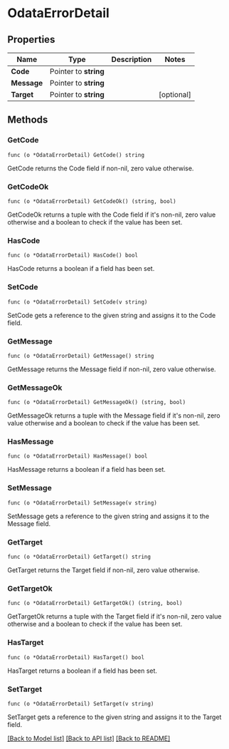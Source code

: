# OdataErrorDetail

## Properties

Name | Type | Description | Notes
------------ | ------------- | ------------- | -------------
**Code** | Pointer to **string** |  | 
**Message** | Pointer to **string** |  | 
**Target** | Pointer to **string** |  | [optional] 

## Methods

### GetCode

`func (o *OdataErrorDetail) GetCode() string`

GetCode returns the Code field if non-nil, zero value otherwise.

### GetCodeOk

`func (o *OdataErrorDetail) GetCodeOk() (string, bool)`

GetCodeOk returns a tuple with the Code field if it's non-nil, zero value otherwise
and a boolean to check if the value has been set.

### HasCode

`func (o *OdataErrorDetail) HasCode() bool`

HasCode returns a boolean if a field has been set.

### SetCode

`func (o *OdataErrorDetail) SetCode(v string)`

SetCode gets a reference to the given string and assigns it to the Code field.

### GetMessage

`func (o *OdataErrorDetail) GetMessage() string`

GetMessage returns the Message field if non-nil, zero value otherwise.

### GetMessageOk

`func (o *OdataErrorDetail) GetMessageOk() (string, bool)`

GetMessageOk returns a tuple with the Message field if it's non-nil, zero value otherwise
and a boolean to check if the value has been set.

### HasMessage

`func (o *OdataErrorDetail) HasMessage() bool`

HasMessage returns a boolean if a field has been set.

### SetMessage

`func (o *OdataErrorDetail) SetMessage(v string)`

SetMessage gets a reference to the given string and assigns it to the Message field.

### GetTarget

`func (o *OdataErrorDetail) GetTarget() string`

GetTarget returns the Target field if non-nil, zero value otherwise.

### GetTargetOk

`func (o *OdataErrorDetail) GetTargetOk() (string, bool)`

GetTargetOk returns a tuple with the Target field if it's non-nil, zero value otherwise
and a boolean to check if the value has been set.

### HasTarget

`func (o *OdataErrorDetail) HasTarget() bool`

HasTarget returns a boolean if a field has been set.

### SetTarget

`func (o *OdataErrorDetail) SetTarget(v string)`

SetTarget gets a reference to the given string and assigns it to the Target field.


[[Back to Model list]](../README.md#documentation-for-models) [[Back to API list]](../README.md#documentation-for-api-endpoints) [[Back to README]](../README.md)


